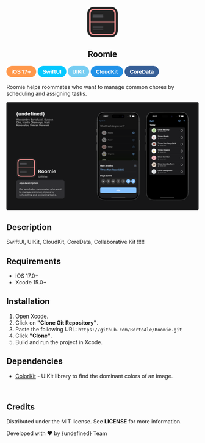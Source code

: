 <p align="center">
  <img src="https://github.com/BortoAle/Roomie/blob/3058384f8726371a34594cf532a7d736f17b9377/RoomieIconRounded.png" alt="Logo" width="80" height="80">
  <h2 align="center">
    Roomie
  </h2>
</p>

<img src="https://github.com/matt-novoselov/matt-novoselov/blob/fa4553c1e2ba92cb77bf1d11d272d0c1ad5de138/Files/ios17.svg" alt="SwiftUI" style="height: 30px"> <img src="https://github.com/matt-novoselov/matt-novoselov/blob/fa4553c1e2ba92cb77bf1d11d272d0c1ad5de138/Files/SwiftUI.svg" alt="SwiftUI" style="height: 30px"> <img src="https://github.com/matt-novoselov/matt-novoselov/blob/fa4553c1e2ba92cb77bf1d11d272d0c1ad5de138/Files/UIKit.svg" alt="SwiftUI" style="height: 30px"> <img src="https://github.com/matt-novoselov/matt-novoselov/blob/fa4553c1e2ba92cb77bf1d11d272d0c1ad5de138/Files/CloudKit.svg" alt="SwiftUI" style="height: 30px"> <img src="https://github.com/matt-novoselov/matt-novoselov/blob/79c191afd3a463f993688531e61d04f7e41002bd/Files/CoreData.svg" alt="SwiftUI" style="height: 30px">

Roomie helps roommates who want to manage common chores by scheduling and assigning tasks. 

<a href="https://youtu.be/JYDTZkBXT7c" target="_blank">
  <img src="https://github.com/BortoAle/Roomie/blob/3058384f8726371a34594cf532a7d736f17b9377/RoomieTemplate.png" alt="GIF">
</a>

## Description
SwiftUI, UIKit, CloudKit, CoreData, Collaborative Kit !!!!!

## Requirements
- iOS 17.0+
- Xcode 15.0+

## Installation
1. Open Xcode.
2. Click on **"Clone Git Repository"**.
3. Paste the following URL: `https://github.com/BortoAle/Roomie.git`
4. Click **"Clone"**.
5. Build and run the project in Xcode.

## Dependencies
- [ColorKit](https://github.com/Boris-Em/ColorKit) - UIKit library to find the dominant colors of an image.

<br>

## Credits
Distributed under the MIT license. See **LICENSE** for more information.

Developed with ❤️ by {undefined} Team
